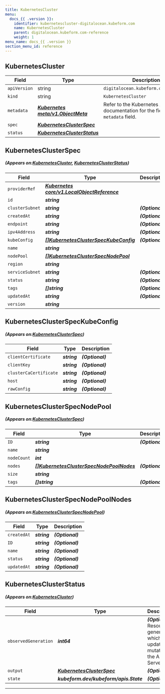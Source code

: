```yaml
---
title: KubernetesCluster
menu:
  docs_{{ .version }}:
    identifier: kubernetescluster-digitalocean.kubeform.com
    name: KubernetesCluster
    parent: digitalocean.kubeform.com-reference
    weight: 1
menu_name: docs_{{ .version }}
section_menu_id: reference
---
```


## KubernetesCluster
| Field | Type | Description |
| ------ | ----- | ----------- |
| `apiVersion` | string | `digitalocean.kubeform.com/v1alpha1` |
|    `kind` | string | `KubernetesCluster` |
| `metadata` | ***[Kubernetes meta/v1.ObjectMeta](https://kubernetes.io/docs/reference/generated/kubernetes-api/v1.13/#objectmeta-v1-meta)***|Refer to the Kubernetes API documentation for the fields of the `metadata` field.|
| `spec` | ***[KubernetesClusterSpec](#KubernetesClusterSpec)***||
| `status` | ***[KubernetesClusterStatus](#KubernetesClusterStatus)***||
## KubernetesClusterSpec
##### (Appears on:[KubernetesCluster](#KubernetesCluster), [KubernetesClusterStatus](#KubernetesClusterStatus))
| Field | Type | Description |
| ------ | ----- | ----------- |
| `providerRef` | ***[Kubernetes core/v1.LocalObjectReference](https://kubernetes.io/docs/reference/generated/kubernetes-api/v1.13/#localobjectreference-v1-core)***||
| `id` | ***string***||
| `clusterSubnet` | ***string***| ***(Optional)*** |
| `createdAt` | ***string***| ***(Optional)*** |
| `endpoint` | ***string***| ***(Optional)*** |
| `ipv4Address` | ***string***| ***(Optional)*** |
| `kubeConfig` | ***[[]KubernetesClusterSpecKubeConfig](#KubernetesClusterSpecKubeConfig)***| ***(Optional)*** |
| `name` | ***string***||
| `nodePool` | ***[[]KubernetesClusterSpecNodePool](#KubernetesClusterSpecNodePool)***||
| `region` | ***string***||
| `serviceSubnet` | ***string***| ***(Optional)*** |
| `status` | ***string***| ***(Optional)*** |
| `tags` | ***[]string***| ***(Optional)*** |
| `updatedAt` | ***string***| ***(Optional)*** |
| `version` | ***string***||
## KubernetesClusterSpecKubeConfig
##### (Appears on:[KubernetesClusterSpec](#KubernetesClusterSpec))
| Field | Type | Description |
| ------ | ----- | ----------- |
| `clientCertificate` | ***string***| ***(Optional)*** |
| `clientKey` | ***string***| ***(Optional)*** |
| `clusterCaCertificate` | ***string***| ***(Optional)*** |
| `host` | ***string***| ***(Optional)*** |
| `rawConfig` | ***string***| ***(Optional)*** |
## KubernetesClusterSpecNodePool
##### (Appears on:[KubernetesClusterSpec](#KubernetesClusterSpec))
| Field | Type | Description |
| ------ | ----- | ----------- |
| `ID` | ***string***| ***(Optional)*** |
| `name` | ***string***||
| `nodeCount` | ***int***||
| `nodes` | ***[[]KubernetesClusterSpecNodePoolNodes](#KubernetesClusterSpecNodePoolNodes)***| ***(Optional)*** |
| `size` | ***string***||
| `tags` | ***[]string***| ***(Optional)*** |
## KubernetesClusterSpecNodePoolNodes
##### (Appears on:[KubernetesClusterSpecNodePool](#KubernetesClusterSpecNodePool))
| Field | Type | Description |
| ------ | ----- | ----------- |
| `createdAt` | ***string***| ***(Optional)*** |
| `ID` | ***string***| ***(Optional)*** |
| `name` | ***string***| ***(Optional)*** |
| `status` | ***string***| ***(Optional)*** |
| `updatedAt` | ***string***| ***(Optional)*** |
## KubernetesClusterStatus
##### (Appears on:[KubernetesCluster](#KubernetesCluster))
| Field | Type | Description |
| ------ | ----- | ----------- |
| `observedGeneration` | ***int64***| ***(Optional)*** Resource generation, which is updated on mutation by the API Server.|
| `output` | ***[KubernetesClusterSpec](#KubernetesClusterSpec)***| ***(Optional)*** |
| `state` | ***kubeform.dev/kubeform/apis.State***| ***(Optional)*** |
---
